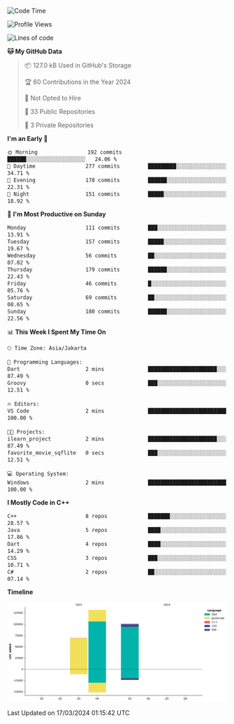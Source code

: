 <!--START_SECTION:waka-->
![Code Time](http://img.shields.io/badge/Code%20Time-57%20hrs%2029%20mins-blue)

![Profile Views](http://img.shields.io/badge/Profile%20Views-17-blue)

![Lines of code](https://img.shields.io/badge/From%20Hello%20World%20I%27ve%20Written-300.1%20thousand%20lines%20of%20code-blue)

**🐱 My GitHub Data** 

> 📦 127.0 kB Used in GitHub's Storage 
 > 
> 🏆 60 Contributions in the Year 2024
 > 
> 🚫 Not Opted to Hire
 > 
> 📜 33 Public Repositories 
 > 
> 🔑 3 Private Repositories 
 > 
**I'm an Early 🐤** 

```text
🌞 Morning                192 commits         ██████░░░░░░░░░░░░░░░░░░░   24.06 % 
🌆 Daytime                277 commits         █████████░░░░░░░░░░░░░░░░   34.71 % 
🌃 Evening                178 commits         ██████░░░░░░░░░░░░░░░░░░░   22.31 % 
🌙 Night                  151 commits         █████░░░░░░░░░░░░░░░░░░░░   18.92 % 
```
📅 **I'm Most Productive on Sunday** 

```text
Monday                   111 commits         ███░░░░░░░░░░░░░░░░░░░░░░   13.91 % 
Tuesday                  157 commits         █████░░░░░░░░░░░░░░░░░░░░   19.67 % 
Wednesday                56 commits          ██░░░░░░░░░░░░░░░░░░░░░░░   07.02 % 
Thursday                 179 commits         ██████░░░░░░░░░░░░░░░░░░░   22.43 % 
Friday                   46 commits          █░░░░░░░░░░░░░░░░░░░░░░░░   05.76 % 
Saturday                 69 commits          ██░░░░░░░░░░░░░░░░░░░░░░░   08.65 % 
Sunday                   180 commits         ██████░░░░░░░░░░░░░░░░░░░   22.56 % 
```


📊 **This Week I Spent My Time On** 

```text
🕑︎ Time Zone: Asia/Jakarta

💬 Programming Languages: 
Dart                     2 mins              ██████████████████████░░░   87.49 % 
Groovy                   0 secs              ███░░░░░░░░░░░░░░░░░░░░░░   12.51 % 

🔥 Editors: 
VS Code                  2 mins              █████████████████████████   100.00 % 

🐱‍💻 Projects: 
ilearn_project           2 mins              ██████████████████████░░░   87.49 % 
favorite_movie_sqflite   0 secs              ███░░░░░░░░░░░░░░░░░░░░░░   12.51 % 

💻 Operating System: 
Windows                  2 mins              █████████████████████████   100.00 % 
```

**I Mostly Code in C++** 

```text
C++                      8 repos             ███████░░░░░░░░░░░░░░░░░░   28.57 % 
Java                     5 repos             ████░░░░░░░░░░░░░░░░░░░░░   17.86 % 
Dart                     4 repos             ████░░░░░░░░░░░░░░░░░░░░░   14.29 % 
CSS                      3 repos             ███░░░░░░░░░░░░░░░░░░░░░░   10.71 % 
C#                       2 repos             ██░░░░░░░░░░░░░░░░░░░░░░░   07.14 % 
```



**Timeline**

![Lines of Code chart](https://raw.githubusercontent.com/PradiptaAhmad/PradiptaAhmad/main/assets/bar_graph.png)


 Last Updated on 17/03/2024 01:15:42 UTC
<!--END_SECTION:waka-->
